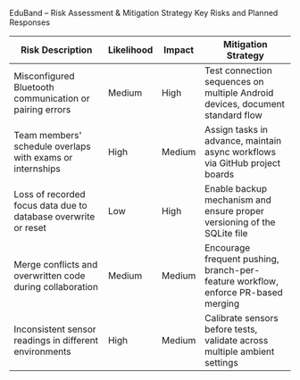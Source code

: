  EduBand – Risk Assessment & Mitigation Strategy
 Key Risks and Planned Responses

| Risk Description                                                  | Likelihood | Impact | Mitigation Strategy                                                                 |
|------------------------------------------------------------------|------------|--------|-------------------------------------------------------------------------------------|
| Misconfigured Bluetooth communication or pairing errors          | Medium     | High   | Test connection sequences on multiple Android devices, document standard flow      |
| Team members' schedule overlaps with exams or internships        | High       | Medium | Assign tasks in advance, maintain async workflows via GitHub project boards        |
| Loss of recorded focus data due to database overwrite or reset   | Low        | High   | Enable backup mechanism and ensure proper versioning of the SQLite file            |
| Merge conflicts and overwritten code during collaboration        | Medium     | Medium | Encourage frequent pushing, branch-per-feature workflow, enforce PR-based merging  |
| Inconsistent sensor readings in different environments           | High       | Medium | Calibrate sensors before tests, validate across multiple ambient settings          |

